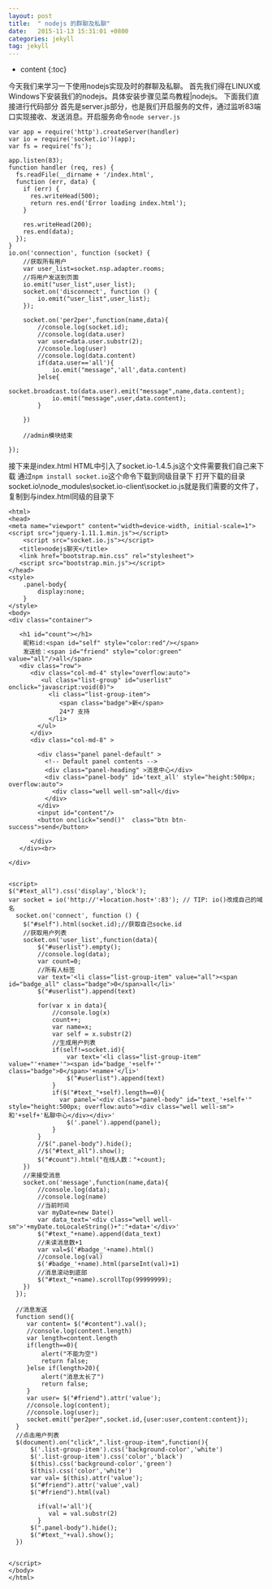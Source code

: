 ```yaml
---
layout: post
title:  " nodejs 的群聊及私聊"
date:   2015-11-13 15:31:01 +0800
categories: jekyll
tag: jekyll
---
```


* content
{:toc}

今天我们来学习一下使用nodejs实现及时的群聊及私聊。
首先我们得在LINUX或Windows下安装我们的nodejs。具体安装步骤见菜鸟教程|nodejs。
下面我们直接进行代码部分
首先是server.js部分，也是我们开启服务的文件，通过监听83端口实现接收、发送消息。开启服务命令`node server.js`

    var app = require('http').createServer(handler)  
    var io = require('socket.io')(app);  
    var fs = require('fs');  
      
    app.listen(83);  
    function handler (req, res) {  
      fs.readFile(__dirname + '/index.html',  
      function (err, data) {  
        if (err) {  
          res.writeHead(500);  
          return res.end('Error loading index.html');  
        }  
      
        res.writeHead(200);  
        res.end(data);  
      });  
    }     
    io.on('connection', function (socket) {   
        //获取所有用户  
        var user_list=socket.nsp.adapter.rooms;  
        //将用户发送到页面  
        io.emit("user_list",user_list);  
        socket.on('disconnect', function () {  
            io.emit("user_list",user_list);  
        });  
          
        socket.on('per2per',function(name,data){  
            //console.log(socket.id);  
            //console.log(data.user)  
            var user=data.user.substr(2);  
            //console.log(user)  
            //console.log(data.content)  
            if(data.user=='all'){  
                io.emit("message",'all',data.content)  
            }else{  
                socket.broadcast.to(data.user).emit("message",name,data.content);  
                io.emit("message",user,data.content);  
            }  
              
        })  
          
        //admin模块结束  
              
    });  

接下来是index.html
HTML中引入了socket.io-1.4.5.js这个文件需要我们自己来下载
通过`npm install socket.io`这个命令下载到同级目录下
打开下载的目录socket.io\node_modules\socket.io-client\socket.io.js就是我们需要的文件了，复制到与index.html同级的目录下

    <html>  
    <head>  
    <meta name="viewport" content="width=device-width, initial-scale=1">  
    <script src="jquery-1.11.1.min.js"></script>  
        <script src="socket.io.js"></script>  
       <title>nodejs聊天</title>  
       <link href="bootstrap.min.css" rel="stylesheet">  
       <script src="bootstrap.min.js"></script>  
    </head>  
    <style>  
        .panel-body{  
            display:none;  
        }  
    </style>  
    <body>  
    <div class="container">  
      
       <h1 id="count"></h1>  
        昵称id:<span id="self" style="color:red"/></span>  
        发送给：<span id="friend" style="color:green" value="all"/>all</span>  
       <div class="row">  
          <div class="col-md-4" style="overflow:auto">  
             <ul class="list-group" id="userlist" onclick="javascript:void(0)">  
               <li class="list-group-item">  
                  <span class="badge">新</span>  
                  24*7 支持  
               </li>  
            </ul>  
          </div>  
          <div class="col-md-8" >  
              
            <div class="panel panel-default" >  
              <!-- Default panel contents -->  
              <div class="panel-heading" >消息中心</div>  
              <div class="panel-body" id='text_all' style="height:500px; overflow:auto">  
                <div class="well well-sm">all</div>  
              </div>  
            </div>  
            <input id="content"/>  
            <button onclick="send()"  class="btn btn-success">send</button>  
              
          </div>  
       </div><br>  
         
    </div>  
      
      
    <script>  
    $("#text_all").css('display','block');  
    var socket = io('http://'+location.host+':83'); // TIP: io()改成自己的域名
      socket.on('connect', function () {   
        $("#self").html(socket.id);//获取自己socke.id  
        //获取用户列表  
        socket.on('user_list',function(data){  
            $("#userlist").empty();  
            //console.log(data);  
            var count=0;  
            //所有人标签  
            var text='<li class="list-group-item" value="all"><span id="badge_all" class="badge">0</span>all</li>'  
            $("#userlist").append(text)  
                  
            for(var x in data){       
                //console.log(x)  
                count++;  
                var name=x;  
                var self = x.substr(2)  
                //生成用户列表  
                if(self!=socket.id){  
                    var text='<li class="list-group-item" value="'+name+'"><span id="badge_'+self+'" class="badge">0</span>'+name+'</li>'  
                    $("#userlist").append(text)  
                }  
                if($("#text_"+self).length==0){  
                  var panel='<div class="panel-body" id="text_'+self+'" style="height:500px; overflow:auto"><div class="well well-sm">和'+self+'私聊中心</div></div>'  
                    $('.panel').append(panel);  
                }         
            }  
            //$(".panel-body").hide();  
            //$("#text_all").show();  
            $("#count").html("在线人数："+count);      
        })  
        //来接受消息  
        socket.on('message',function(name,data){  
            //console.log(data);  
            //console.log(name)  
            //当前时间  
            var myDate=new Date()  
            var data_text='<div class="well well-sm">'+myDate.toLocaleString()+":"+data+'</div>'  
            $("#text_"+name).append(data_text)  
            //未读消息数+1         
            var val=$('#badge_'+name).html()  
            //console.log(val)  
            $('#badge_'+name).html(parseInt(val)+1)           
            //消息滚动到底部  
            $("#text_"+name).scrollTop(99999999);   
        })  
      });  
      
      //消息发送  
      function send(){  
         var content= $("#content").val();  
         //console.log(content.length)  
         var length=content.length  
         if(length==0){  
             alert("不能为空")  
             return false;  
         }else if(length>20){  
             alert("消息太长了")  
             return false;  
         }  
         var user= $("#friend").attr('value');  
         //console.log(content);  
         //console.log(user);  
         socket.emit("per2per",socket.id,{user:user,content:content});  
      }  
      //点击用户列表  
      $(document).on("click",".list-group-item",function(){  
          $('.list-group-item').css('background-color','white')  
          $('.list-group-item').css('color','black')  
          $(this).css('background-color','green')  
          $(this).css('color','white')  
          var val= $(this).attr('value');  
          $("#friend").attr('value',val)  
          $("#friend").html(val)  
          
            if(val!='all'){  
               val = val.substr(2)  
            }  
          $(".panel-body").hide();  
          $("#text_"+val).show();       
      })  
        
      
    </script>  
    </body>  
    </html>  


